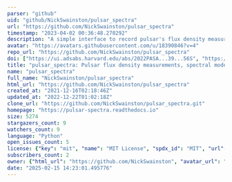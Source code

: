 ```yaml
---
parser: "github"
uid: "github/NickSwainston/pulsar_spectra"
url: "https://github.com/NickSwainston/pulsar_spectra"
timestamp: "2023-04-02 00:36:48.270292"
description: "A simple interface to record pulsar's flux density measurements for a large number of papers and perform fitting of spectral models."
avatar: "https://avatars.githubusercontent.com/u/18390846?v=4"
repo_url: "https://github.com/NickSwainston/pulsar_spectra"
doi: ["https://ui.adsabs.harvard.edu/abs/2022PASA...39...56S", "https://ui.adsabs.harvard.edu/abs/2023ascl.soft03019S/abstract"]
title: "pulsar_spectra: Pulsar flux density measurements, spectral models fitting, and catalog"
name: "pulsar_spectra"
full_name: "NickSwainston/pulsar_spectra"
html_url: "https://github.com/NickSwainston/pulsar_spectra"
created_at: "2021-12-16T02:18:46Z"
updated_at: "2022-12-22T01:02:18Z"
clone_url: "https://github.com/NickSwainston/pulsar_spectra.git"
homepage: "https://pulsar-spectra.readthedocs.io"
size: 5274
stargazers_count: 9
watchers_count: 9
language: "Python"
open_issues_count: 5
license: {"key": "mit", "name": "MIT License", "spdx_id": "MIT", "url": "https://api.github.com/licenses/mit", "node_id": "MDc6TGljZW5zZTEz"}
subscribers_count: 2
owner: {"html_url": "https://github.com/NickSwainston", "avatar_url": "https://avatars.githubusercontent.com/u/18390846?v=4", "login": "NickSwainston", "type": "User"}
date: "2025-02-15 14:23:01.495776"
---
```

